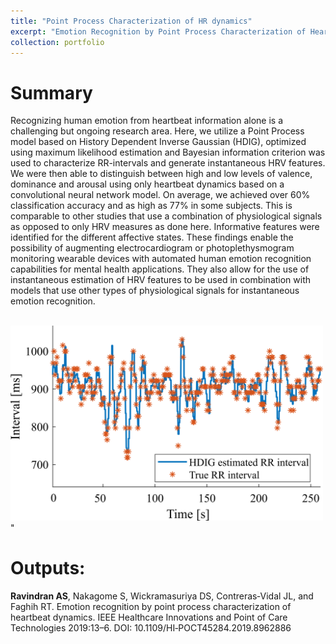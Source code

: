 ```yaml
---
title: "Point Process Characterization of HR dynamics"
excerpt: "Emotion Recognition by Point Process Characterization of Heartbeat Dynamics  <br/><br/><img src='/images/point_process.png' width='500'/>"
collection: portfolio
---
```


# Summary
Recognizing human emotion from heartbeat information
alone is a challenging but ongoing research area. Here,
we utilize a Point Process model based on History Dependent Inverse Gaussian (HDIG), optimized using maximum likelihood estimation and Bayesian information criterion 
was used to characterize RR-intervals and generate instantaneous HRV features. We were then able to distinguish between high and low levels of valence, dominance and
 arousal using only heartbeat dynamics based on a convolutional neural network model. On average, we achieved over 60%
classification accuracy and as high as 77% in some subjects.
This is comparable to other studies that use a combination
of physiological signals as opposed to only HRV measures as
done here. Informative features were identified for the different
affective states. These findings enable the possibility of augmenting
electrocardiogram or photoplethysmogram monitoring
wearable devices with automated human emotion recognition
capabilities for mental health applications. They also allow for
the use of instantaneous estimation of HRV features to be used
in combination with models that use other types of physiological
signals for instantaneous emotion recognition.

<br/><img src='/images/point_process.png' width='500'/>"

# Outputs:
**Ravindran AS**, Nakagome S, Wickramasuriya DS, Contreras‐Vidal JL, and Faghih RT. Emotion recognition
by point process characterization of heartbeat dynamics. IEEE Healthcare Innovations and Point of Care
Technologies 2019:13–6. DOI: 10.1109/HI‐POCT45284.2019.8962886

